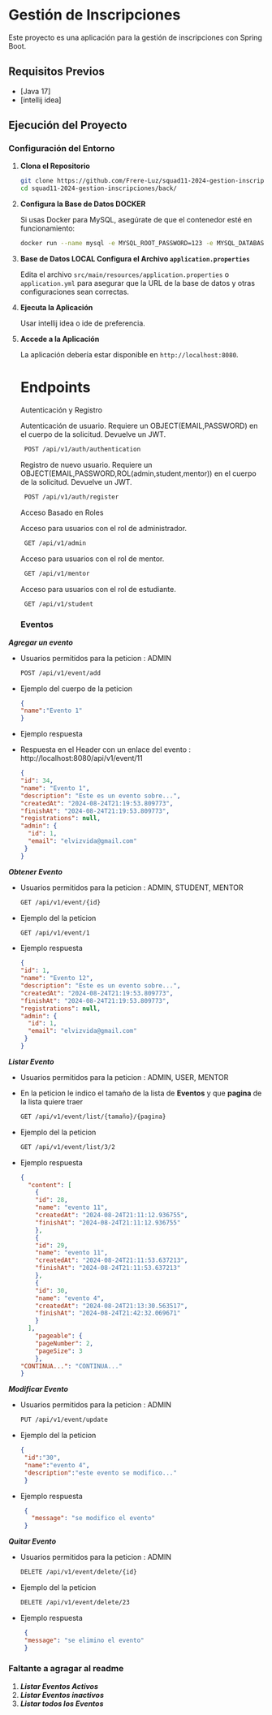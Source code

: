 # Gestión de Inscripciones

Este proyecto es una aplicación para la gestión de inscripciones con Spring Boot.

## Requisitos Previos

- [Java 17]
- [intellij idea]

## Ejecución del Proyecto

### Configuración del Entorno

1. **Clona el Repositorio**

    ```bash
    git clone https://github.com/Frere-Luz/squad11-2024-gestion-inscripciones/new/develop-back-cristian?filename=README.md
    cd squad11-2024-gestion-inscripciones/back/
    ```

2. **Configura la Base de Datos DOCKER**

    Si usas Docker para MySQL, asegúrate de que el contenedor esté en funcionamiento:

    ```bash
    docker run --name mysql -e MYSQL_ROOT_PASSWORD=123 -e MYSQL_DATABASE=squad -p 3306:3306 -d mysql:8
    ```

3. **Base de Datos LOCAL Configura el Archivo `application.properties`**

    Edita el archivo `src/main/resources/application.properties` o `application.yml` para asegurar que la URL de la base de datos y otras configuraciones sean correctas.

4. **Ejecuta la Aplicación**

    Usar intellij idea o ide de preferencia.
  
  
5. **Accede a la Aplicación**

   La aplicación debería estar disponible en `http://localhost:8080`.

   # Endpoints
   
    Autenticación y Registro

 
   Autenticación de usuario. Requiere un OBJECT(EMAIL,PASSWORD) en el cuerpo de la solicitud. Devuelve un JWT.

   ```bash
    POST /api/v1/auth/authentication 
   ```
   Registro de nuevo usuario. Requiere un OBJECT(EMAIL,PASSWORD,ROL(admin,student,mentor))  en el cuerpo de la solicitud. Devuelve un JWT.
   
   ```bash
    POST /api/v1/auth/register
   ```
    
   Acceso Basado en Roles

   Acceso para usuarios con el rol de administrador.
   
   ```bash
    GET /api/v1/admin
   ```

   Acceso para usuarios con el rol de mentor.
    
   ```bash
    GET /api/v1/mentor
   ```
   Acceso para usuarios con el rol de estudiante.

   ```bash
    GET /api/v1/student
   ```
   ### Eventos
***Agregar un evento***
   * Usuarios permitidos para la peticion : ADMIN

      ```bash
     POST /api/v1/event/add
      ```

   * Ejemplo del cuerpo de la peticion
      ```json
      {
      "name":"Evento 1"
      }
      ```
   * Ejemplo respuesta
   * Respuesta en el Header con un enlace del evento : 	http://localhost:8080/api/v1/event/11
      ```json
     {
      "id": 34,
      "name": "Evento 1",
      "description": "Este es un evento sobre...",
      "createdAt": "2024-08-24T21:19:53.809773",
      "finishAt": "2024-08-24T21:19:53.809773",
      "registrations": null,
      "admin": {
        "id": 1,
        "email": "elvizvida@gmail.com"
       }
      }   
     ```
***Obtener Evento***
   * Usuarios permitidos para la peticion : ADMIN, STUDENT, MENTOR

      ```bash
      GET /api/v1/event/{id}
      ```

   * Ejemplo del la peticion
      ```bash
      GET /api/v1/event/1
      ```
   * Ejemplo respuesta
      ```json
     {
      "id": 1,
      "name": "Evento 12",
      "description": "Este es un evento sobre...",
      "createdAt": "2024-08-24T21:19:53.809773",
      "finishAt": "2024-08-24T21:19:53.809773",
      "registrations": null,
      "admin": {
        "id": 1,
        "email": "elvizvida@gmail.com"
       }
      }   
     ```
***Listar Evento***
   * Usuarios permitidos para la peticion : ADMIN, USER, MENTOR
   * En la peticion le indico el tamaño de la lista de **Eventos** y que **pagina** de la lista quiere traer

      ```bash
      GET /api/v1/event/list/{tamaño}/{pagina}
      ```

   * Ejemplo del la peticion
      ```bash
      GET /api/v1/event/list/3/2
      ```
   * Ejemplo respuesta
      ```json
      {
        "content": [
          {
          "id": 28,
          "name": "evento 11",
          "createdAt": "2024-08-24T21:11:12.936755",
          "finishAt": "2024-08-24T21:11:12.936755"
          },
          {
          "id": 29,
          "name": "evento 11",
          "createdAt": "2024-08-24T21:11:53.637213",
          "finishAt": "2024-08-24T21:11:53.637213"
          },
          {
          "id": 30,
          "name": "evento 4",
          "createdAt": "2024-08-24T21:13:30.563517",
          "finishAt": "2024-08-24T21:42:32.069671"
          }
        ],
          "pageable": {
          "pageNumber": 2,
          "pageSize": 3
          },
     "CONTINUA...": "CONTINUA..."
      }
        ```
***Modificar Evento***
* Usuarios permitidos para la peticion : ADMIN

   ```bash
   PUT /api/v1/event/update
   ```

* Ejemplo del la peticion
   ```json
   {
    "id":"30",
    "name":"evento 4",
    "description":"este evento se modifico..."
    }
   ```
* Ejemplo respuesta
   ```json
    {
	  "message": "se modifico el evento"
    }
  ```
***Quitar Evento***
* Usuarios permitidos para la peticion : ADMIN

   ```bash
   DELETE /api/v1/event/delete/{id}
   ```

* Ejemplo del la peticion
   ```bash
  DELETE /api/v1/event/delete/23
   ```
* Ejemplo respuesta
   ```json
    {
    "message": "se elimino el evento"
    }
  ```
### Faltante a agragar al readme
1. ***Listar Eventos Activos***
2. ***Listar Eventos inactivos***
3. ***Listar todos los Eventos***